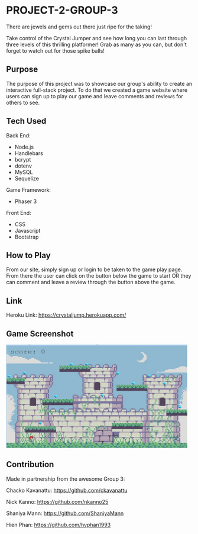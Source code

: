 # PROJECT-2-GROUP-3
There are jewels and gems out there just ripe for the taking!

Take control of the Crystal Jumper and see how long you can last through three levels of this thrilling platformer! Grab as many as you can, but don't forget to watch out for those spike balls!

## Purpose
The purpose of this project was to showcase our group's ability to create an interactive full-stack project. 
To do that we created a game website where users can sign up to play our game and leave comments and reviews for others to see. 

## Tech Used
Back End: 
- Node.js
- Handlebars
- bcrypt
- dotenv
- MySQL
- Sequelize

Game Framework: 
- Phaser 3

Front End: 
- CSS
- Javascript
- Bootstrap

## How to Play
From our site, simply sign up or login to be taken to the game play page.
From there the user can click on the button below the game to start OR they can comment and leave a review through the button above the game. 

## Link
Heroku Link: https://crystaljump.herokuapp.com/

## Game Screenshot
![level 2 screenshot](./public/images/Crystal%20Jumper%20image.png)

## Contribution
Made in partnership from the awesome Group 3:

Chacko Kavanattu: https://github.com/ckavanattu

Nick Kanno: https://github.com/nkanno25

Shaniya Mann: https://github.com/ShaniyaMann

Hien Phan: https://github.com/hvphan1993





